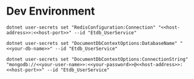 # Dev Environment

`dotnet user-secrets set "RedisConfiguration:Connection" "<<host-address>>:<<host-port>>" --id "Etdb_UserService"`

`dotnet user-secrets set "DocumentDbContextOptions:DatabaseName" "<<your-db-name>>" --id "Etdb_UserService"`

`dotnet user-secrets set "DocumentDbContextOptions:ConnectionString" "mongodb://<<your-user-name>>:<<your-password>>@<<host-address>>:<<host-port>>" --id "Etdb_UserService"`